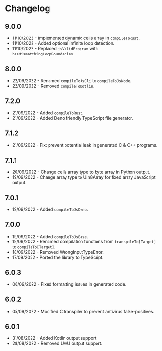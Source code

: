# Changelog

## 9.0.0

- 11/10/2022 - Implemented dynamic cells array in `compileToRust`.
- 11/10/2022 - Added optional infinite loop detection.
- 11/10/2022 - Replaced `isValidProgram` with `hasMismatchingLoopBoundaries`.

## 8.0.0

- 22/09/2022 - Renamed `compileToJsCli` to `compileToJsNode`.
- 22/09/2022 - Removed `compileToKotlin`.

## 7.2.0

- 21/09/2022 - Added `compileToRust`.
- 21/09/2022 - Added Deno friendly TypeScript file generator.

## 7.1.2

- 21/09/2022 - Fix: prevent potential leak in generated C & C++ programs.

## 7.1.1

- 20/09/2022 - Change cells array type to byte array in Python output.
- 19/09/2022 - Change array type to Uin8Array for fixed array JavaScript output.

## 7.0.1

- 19/09/2022 - Added `compileToJsDeno`.

## 7.0.0

- 19/09/2022 - Added `compileToJsBase`.
- 19/09/2022 - Renamed compilation functions from `transpileTo[Target]`
  to `compileTo[Target]`.
- 18/09/2022 - Removed WrongInputTypeError.
- 17/09/2022 - Ported the library to TypeScript.

## 6.0.3

- 06/09/2022 - Fixed formatting issues in generated code.

## 6.0.2

- 05/09/2022 - Modified C transpiler to prevent antivirus false-positives.

## 6.0.1

- 31/08/2022 - Added Kotlin output support.
- 28/08/2022 - Removed UwU output support.
